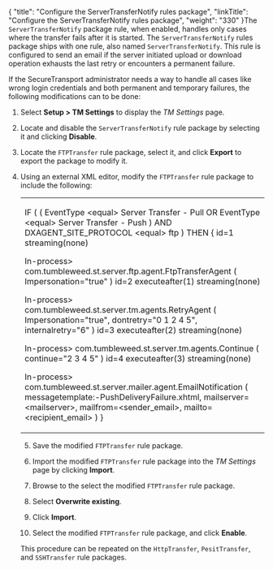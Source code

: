 {
    "title": "Configure the ServerTransferNotify rules package",
    "linkTitle": "Configure the ServerTransferNotify rules package",
    "weight": "330"
}The `ServerTransferNotify` package rule, when enabled, handles only cases where the transfer fails after it is started. The `ServerTransferNotify` rules package ships with one rule, also named `ServerTransferNotify`. This rule is configured to send an email if the server initiated upload or download operation exhausts the last retry or encounters a permanent failure.

If the SecureTransport administrator needs a way to handle all cases like wrong login credentials and both permanent and temporary failures, the following modifications can to be done:

1.  Select **Setup > TM Settings** to display the *TM Settings* page.

2.  Locate and disable the `ServerTransferNotify` rule package by selecting it and clicking **Disable**.

3.  Locate the `FTPTransfer` rule package, select it, and click **Export** to export the package to modify it.

4.  Using an external XML editor, modify the `FTPTransfer` rule package to include the following:  
    

    <table cellspacing="0">
   <col/>
   <tbody>
      <tr>
         <td>
            <p>IF ( ( EventType &lt;equal&gt; Server Transfer - Pull OR EventType &lt;equal&gt; Server Transfer - Push ) AND DXAGENT_SITE_PROTOCOL &lt;equal&gt; ftp ) THEN { 
 id=1 streaming(none) 
 </p>
            <p>In-process&gt; com.tumbleweed.st.server.ftp.agent.FtpTransferAgent ( Impersonation="true" )
 id=2 executeafter(1) streaming(none)
 </p>
            <p>In-process&gt; com.tumbleweed.st.server.tm.agents.RetryAgent ( Impersonation="true", dontretry="0 1 2 4 5", internalretry="6" )
id=3 executeafter(2) streaming(none)
 </p>
            <p>In-process&gt; com.tumbleweed.st.server.tm.agents.Continue ( continue="2 3 4 5" )
 id=4 executeafter(3) streaming(none) 
 </p>
            <p>In-process&gt; com.tumbleweed.st.server.mailer.agent.EmailNotification ( messagetemplate:-PushDeliveryFailure.xhtml, mailserver=&lt;mailserver&gt;, mailfrom=&lt;sender_email&gt;, mailto=&lt;recipient_email&gt; ) 
 } </p>
         </td>
      </tr>
   </tbody>
</table>

5.  Save the modified `FTPTransfer` rule package.

6.  Import the modified `FTPTransfer` rule package into the *TM Settings* page by clicking **Import**.

7.  Browse to the select the modified `FTPTransfer` rule package.

8.  Select **Overwrite existing**.

9.  Click **Import**.

10. Select the modified `FTPTransfer` rule package, and click **Enable**.

This procedure can be repeated on the `HttpTransfer`, `PesitTransfer`, and `SSHTransfer` rule packages.

